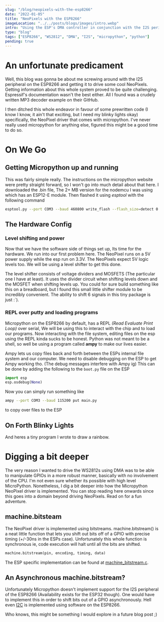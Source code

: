 ```yaml
---
slug: "/blog/neopixels-with-the-esp8266"
date: "2022-01-05"
title: "NeoPixels with the ESP8266"
imageLocation: "../../posts/blogs/images/intro.webp"
intro: "Using the ESP's DMA controller in conjunction with the I2S peripheral to control NeoPixels. NOT!"
type: "blog"
tags: ["ESP8266", "WS2812", "DMA", "I2S", "micropython", "python"]
pending: true
---
```


# An unfortunate predicament

Well, this blog was gonna be about me screwing around with the I2S peripheral on
the ESP8266 and getting it to drive some cool NeoPixels. Getting information
about this whole system proved to be quite challenging. Espressif's
documentation wasn't the best either. All I found was a crudely written MP3
decoder example on their GitHub.

I then ditched this whole endeavor in favour of some prewritten code (I know I
know, it ain't that exciting, but I need my blinky lights okay) specifically,
the NeoPixel driver that comes with micropython. I've never really used
micropython for anything else, figured this might be a good time to do so.

# On We Go

## Getting Micropython up and running

This was fairly simple really. The instructions on the micropython website were
pretty straight forward, so I won't go into much detail about that here. I
downloaded the .bin file, The 2+ MB version for the nodemcu I was using which
has an ESP12-E module. Then flashed it using *esptool* with the following
command

```bash
esptool.py --port COM3 --baud 460800 write_flash --flash_size=detect 0 .\esp8266-v1.17.bin
```

## The Hardware Config

### Level shifting and power

Now that we have the software side of things set up, Its time for the hardware.
We run into our first problem here. The NeoPixel runs on a 5V power supply while
the esp run on 3.3V. The NeoPixels expect 5V logic levels too. We will be using
a level shifter to get this done.

<!-- INSERT PIC OF LEVEL SHIFTER -->

The level shifter consists of voltage dividers and MOSFETS (The particular one I
have at least). It uses the divider circuit when shifting levels down and the
MOSFET when shifting levels up. You could for sure build something like this on
a breadboard, but I found this small little shifter module to be incredibly
convenient. The ability to shift 6 signals in this tiny package is just :`).

<!-- INSERT CIRCUIT DIAGRAM OF THE WHOLE THING -->

### REPL over putty and loading programs

Micropython on the ESP8266 by default, has a REPL *(Read Evaluate Print Loop)*
over serial, We will be using this to interact with the chip and to load our
programs. Now interacting with the file system, editing files on the esp using
the REPL kinda sucks to be honest. Python was not meant to be a shell, so well
be using a program called __ampy__ to make our lives easier.

Ampy lets us copy files back and forth between the ESPs internal file system and
our computer. We need to disable debugging on the ESP to get Ampy working tho.
(The debug messages interfere with Ampy ig) This can be done by adding the
following to the `boot.py` file on the ESP

```python
import esp
esp.osdebug(None)
```

Now you can simply run something like 

```bash
ampy --port COM3 --baud 115200 put main.py
```

to copy over files to the ESP

## On Forth Blinky Lights

And heres a tiny program I wrote to draw a rainbow.

<!-- INSERT CODE -->
<!-- INSERT GIF OF THE RUNNING LIGHTS -->

# Digging a bit deeper

The very reason I wanted to drive the WS2812s using DMA was to be able to
manipulate GPIOs in a more robust manner, basically with no involvement of the
CPU. I'm not even sure whether its possible with high level MicroPython.
Nonetheless, I dig a bit deeper into how the Micropython NeoPixel driver is
implemented. You can stop reading here onwards since this goes into a domain
beyond driving NeoPixels. Read on for a fun adventure.

## machine.bitsteam

The NeoPixel driver is implemented using bitstreams. machine.bitstream() is a
neat little function that lets you shift out bits off of a GPIO with precise
timing (+/-30ns in the ESPs case). Unfortunately this whole function is
synchronous ie, code execution will halt until all the bits are shifted.

```python
machine.bitstream(pin, encoding, timing, data)
```

The ESP specific implementation can be found at
[machine_bitstream.c](https://github.com/micropython/micropython/blob/master/ports/esp8266/machine_bitstream.c).

<!-- INSERT SOME CODE MANIPULATING NEOPIXELS -->
<!-- EXPLAIN THE CODE -->

## An Asynchronous machine.bitstream?

Unfortunately Micropython doesn't implement support for the I2S peripheral of
the ESP8266 (Availability exists for the ESP32 though). One would have to
implement this in order to shift bits out of a GPIO asynchronously. Hell even
[I2C](https://docs.micropython.org/en/latest/esp8266/quickref.html#i2c-bus) is
implemented using software on the ESP8266.

Who knows, this might be something I would explore in a future blog post ;)